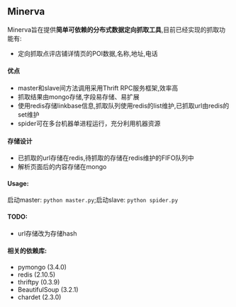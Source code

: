 ## Minerva

Minerva旨在提供**简单可依赖的分布式数据定向抓取工具**,目前已经实现的抓取功能有:
+ 定向抓取点评店铺详情页的POI数据,名称,地址,电话

#### 优点
+ master和slave间方法调用采用Thrift RPC服务框架,效率高
+ 抓取结果由mongo存储,字段易存储、易扩展
+ 使用redis存储linkbase信息,抓取队列使用redis的list维护,已抓取url由redis的set维护
+ spider可在多台机器单进程运行，充分利用机器资源

#### 存储设计
+ 已抓取的url存储在redis,待抓取的存储在redis维护的FIFO队列中
+ 解析页面后的内容存储在mongo

#### Usage:
启动master: `python master.py`;启动slave: `python spider.py`

#### TODO:
+ url存储改为存储hash

#### 相关的依赖库:
+ pymongo (3.4.0)
+ redis (2.10.5)
+ thriftpy (0.3.9)
+ BeautifulSoup (3.2.1)
+ chardet (2.3.0)


